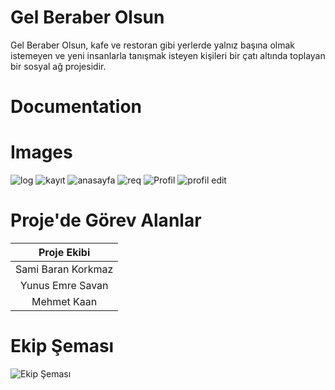 # Gel Beraber Olsun

Gel Beraber Olsun, kafe ve restoran gibi yerlerde yalnız başına olmak istemeyen ve yeni insanlarla tanışmak isteyen kişileri bir çatı altında toplayan bir sosyal ağ projesidir.

# Documentation


# Images
![log](https://user-images.githubusercontent.com/94560965/143295217-43e970f4-28f9-43bb-a119-9f08a5637acb.PNG)
![kayıt](https://user-images.githubusercontent.com/94560965/145355842-6dc46263-405f-4997-9e2d-de125d264afa.PNG)
![anasayfa](https://user-images.githubusercontent.com/94560965/147277755-fedab16e-2f97-4be4-b1cf-e0ea1c2307f9.jpg)
![req](https://user-images.githubusercontent.com/94560965/145355954-00837afe-5fd1-47c9-a276-417bf7cb885d.PNG)
![Profil](https://user-images.githubusercontent.com/94560965/145355988-6be58830-403c-4682-8ad8-0f393b1fdf1f.PNG)
![profil edit](https://user-images.githubusercontent.com/94560965/145356020-81066935-fe2a-44ef-b19a-f4d01d376f71.PNG)

# Proje'de Görev Alanlar

|Proje Ekibi            | 
|:---------------------:|
|Sami Baran Korkmaz |
|Yunus Emre Savan | 
|Mehmet Kaan | 


# Ekip Şeması
![Ekip Şeması](https://user-images.githubusercontent.com/94560965/145356592-fc2302d4-44c0-4d05-bc89-a49d4db1de96.jpg)

